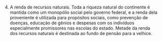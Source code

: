 ﻿4. A renda de recursos naturais. Toda a riqueza natural do continente é mantida como um monopólio social pelo governo federal, e a renda dela proveniente é utilizada para propósitos sociais, como prevenção de doenças, educação de gênios e despesas com os indivíduos especialmente promissores nas escolas do estado. Metade da renda dos recursos naturais é destinada ao fundo de pensão para a velhice.